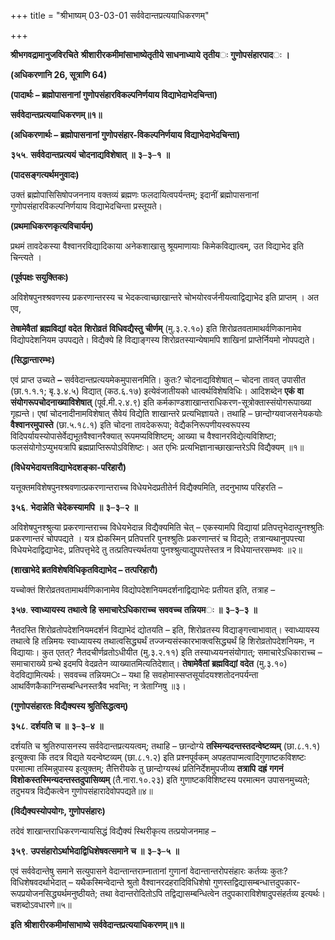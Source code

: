 +++
title = "श्रीभाष्यम् 03-03-01 सर्ववेदान्तप्रत्ययाधिकरणम्"

+++
<div claऽऽ="elementor-widget-container">

**श्रीभगवद्रामानुजविरचिते** **श्रीशारीरकमीमांसाभाष्येतृतीये साधनाध्याये** **तृतीय**ः **गुणोपसंहारपाद**ः **।**

**(अधिकरणानि 26, सूत्राणि 64)**

**(पादार्थः – ब्रह्मोपासनानां गुणोपसंहारविकल्पनिर्णयाय विद्याभेदाभेदचिन्ता)**

**सर्ववेदान्तप्रत्ययाधिकरणम्॥१॥**

**(अधिकरणार्थः – ब्रह्मोपासनानां गुणोपसंहार-विकल्पनिर्णयाय विद्याभेदाभेदचिन्ता)**

**३५५**. **सर्ववेदान्तप्रत्ययं** **चोदनाद्यविशेषात्** **॥** **३**–**३**–**१** **॥**

**(पादसङ्गत्यर्थमनुवादः)**

उक्तं ब्रह्मोपासिसिषोपजननाय वक्तव्यं ब्रह्मणः फलदायित्वपर्यन्तम्; इदानीं ब्रह्मोपासनानां गुणोपसंहारविकल्पनिर्णयाय विद्याभेदचिन्ता प्रस्तूयते।

**(प्रथमाधिकरणकृत्यविचार्यम्)**

प्रथमं तावदेकस्या वैश्वानरविद्यादिकाया अनेकशाखासु श्रूयमाणायाः किमेकविद्यात्वम्, उत विद्याभेद इति चिन्त्यते ।

**(पूर्वपक्षः सयुक्तिकः)**

अविशेषपुनश्श्रवणस्य प्रकरणान्तरस्य च भेदकत्वाच्छाखान्तरे चोभयोरवर्जनीयत्वाद्विद्याभेद इति प्राप्तम् । अत एव,

**तेषामेवैतां** **ब्रह्मविद्यां** **वदेत** **शिरोव्रतं** **विधिवद्यैस्तु** **चीर्णम्** (मु.३.२.१०) इति शिरोव्रतवतामाथर्वणिकानामेव विद्योपदेशनियम उपपद्यते। विद्यैक्ये हि विद्याङ्गस्य शिरोव्रतस्यान्येषामपि शाखिनां प्राप्तेर्नियमो नोपपद्यते।

**(सिद्धान्तारम्भः)**

एवं प्राप्त उच्यते **–** सर्ववेदान्तप्रत्ययमेकमुपासनमिति। कुतः? चोदनाद्यविशेषात् – चोदना तावत् उपासीत (छा.१.१.१; बृ.३.४.५) विद्यात् (कठ.६.१७) इत्येवंजातीयको धात्वर्थविशेषविधिः। आदिशब्देन **एकं** **वा** **संयोगरूपचोदनाख्याविशेषात्** (पूर्व.मी.२.४.९) इति कर्मकाण्डशाखान्तराधिकरण-सूत्रोक्तास्संयोगरूपाख्या गृह्यन्ते। एषां चोदनादीनामविशेषात् सैवेयं विद्येति शाखान्तरे प्रत्यभिज्ञायते। तथाहि – छान्दोग्यवाजसनेयकयोः **वैश्वानरमुपास्ते** (छा.५.१८.१) इति चोदना तावदेकरूपा; वेद्यैकनिरूपणीयस्वरूपस्य विदिपर्यायस्योपासेर्वेद्यभूतवैश्वानरैक्यात् रूपमप्यविशिष्टम्; आख्या च वैश्वानरविद्येत्यविशिष्टा; फलसंयोगोऽप्युभयत्रापि ब्रह्मप्राप्तिरूपोऽविशिष्टः। अत एभिः प्रत्यभिज्ञानाच्छाखान्तरेऽपि विद्यैक्यम् ॥१॥

**(विधेयभेदायत्तविद्याभेदशङ्का-परिहारौ)**

यत्तूक्तमविशेषपुनश्श्रवणात्प्रकरणान्तराच्च विधेयभेदप्रतीतेर्न विद्यैक्यमिति, तदनुभाष्य परिहरति –

**३५६**. **भेदान्नेति** **चेदेकस्यामपि** **॥** **३**–**३**–**२** **॥**

अविशेषपुनश्श्रुत्या प्रकरणान्तराच्च विधेयभेदान्न विद्यैक्यमिति चेत् – एकस्यामपि विद्यायां प्रतिपत्तृभेदात्पुनश्श्रुतिः प्रकरणान्तरं चोपपद्यते । यत्र ह्येकस्मिन् प्रतिपत्तरि पुनश्श्रुतिः प्रकरणान्तरं च विद्यते; तत्रान्यथानुपपत्त्या विधेयभेदाद्विद्याभेदः, प्रतिपत्तृभेदे तु तत्प्रतिपत्त्यर्थतया पुनश्श्रुत्याद्युपपत्तेस्तत्र न विधेयान्तरसम्भवः ॥२॥

**(शाखाभेदे ब्रतविशेषविधिकृतविद्याभेद – तत्परिहारौ)**

यच्चोक्तं शिरोव्रतवतामाथर्वणिकानामेव विद्योपदेशनियमदर्शनाद्विद्याभेदः प्रतीयत इति, तत्राह –

**३५७**. **स्वाध्यायस्य** **तथात्वे** **हि** **समाचारेऽधिकाराच्च** **सववच्च** **तन्नियम**ः **॥** **३**–**३**–**३** **॥**

नैतदस्ति शिरोव्रतोपदेशनियमदर्शनं विद्याभेदं द्योतयति – इति, शिरोव्रतस्य विद्याङ्गत्त्वाभावात्। स्वाध्यायस्य तथात्वे हि तन्निमयः स्वाध्यायस्य तथात्वसिद्ध्यर्थं तज्जन्यसंस्कारभाक्त्वसिद्ध्यर्थं हि शिरोव्रतोपदेशनियमः, न विद्यायाः। कुत एतत्? नैतदचीर्णव्रतोऽधीयीत (मु.३.२.११) इति तस्याध्ययनसंयोगात्; समाचारेऽधिकाराच्च – समाचाराख्ये ग्रन्थे इदमपि वेदव्रतेन व्याख्यातमित्यतिदेशात्। **तेषामेवैतां** **ब्रह्मविद्यां** **वदेत** (मु.३.१०) वेदविद्यामित्यर्थः। सववच्च तन्नियम**ः** – यथा हि सवहोमास्सप्तसूर्यादयश्शतोदनपर्यन्ता आथर्विणकैकाग्निसम्बन्धिनस्तत्रैव भवन्ति; न त्रेताग्निषु ॥३।

**(गुणोपसंहारतः विद्यैक्यस्य श्रुतिसिद्धत्वम्)**

**३५८**. **दर्शयति** **च** **॥** **३**–**३**–**४** **॥**

दर्शयति च श्रुतिरुपासनस्य सर्ववेदान्तप्रत्ययत्वम्; तथाहि – छान्दोग्ये
**तस्मिन्यदन्तस्तदन्वेष्टव्यम्** (छा.८.१.१) इत्युक्त्वा किं तदत्र विद्यते यदन्वेष्टव्यम् (छा.८.१.२) इति प्रश्नपूर्वकम् अपहतपाप्मत्वादिगुणाष्टकविशष्टः परमात्मा तस्मिन्नुपास्य इत्युक्तम्; तैत्तिरीयके तु छान्दोग्यस्थं प्रतिनिर्देशमुपजीव्य **तत्रापि** **दह्रं** **गगनं** **विशोकस्तस्मिन्यदन्तस्तदुपासिव्यम्** (तै.नारा.१०.२३) इति गुणाष्टकविशिष्टस्य परमात्मन उपासनमुच्यते; तदुभयत्र विद्यैकत्वेन गुणोपसंहारादेवोपपद्यते॥४॥

**(विद्यैक्यस्योपयोगः, गुणोपसंहारः)**

तदेवं शाखान्तराधिकरणन्यायसिद्धं विद्यैक्यं स्थिरीकृत्य तत्प्रयोजनमाह –

**३५९**. **उपसंहारोऽर्थाभेदाद्विधिशेषवत्समाने** **च** **॥** **३**–**३**–**५** **॥**

एवं सर्ववेदान्तेषु समाने सत्युपासने वेदान्तान्तराम्नातानां गुणानां वेदान्तान्तरोपसंहारः कर्तव्यः कुतः? विधिशेषवदर्थाभेदात् – यथैकस्मिन्वेदान्ते श्रुतो वैश्वानरदहरादिविधिशेषो गुणस्तद्विद्यासम्बन्धात्तदुपकार-रूपप्रयोजनसिद्ध्यर्थमनुष्ठीयते; तथा वेदान्तरोदितोऽपि तद्विद्यासम्बन्धित्वेन तदुपकाराविशेषादुपसंहर्तव्य इत्यर्थः। चशब्दोऽवधारणे॥५॥

**इति** **श्रीशारीरकमीमांसाभाष्ये** **सर्ववेदान्तप्रत्ययाधिकरणम्॥१॥**

</div>

